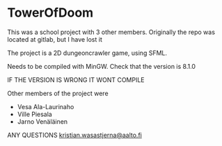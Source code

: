 # TowerOfDoom
This was a school project with 3 other members. Originally the repo was located at gitlab, but I have lost it

The project is a 2D dungeoncrawler game, using SFML. 

Needs to be compiled with MinGW. Check that the version is 8.1.0 

IF THE VERSION IS WRONG IT WONT COMPILE

Other members of the project were
- Vesa Ala-Laurinaho
- Ville Piesala
- Jarno Venäläinen

ANY QUESTIONS kristian.wasastjerna@aalto.fi
